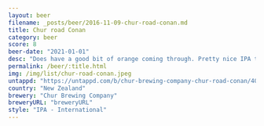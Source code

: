 ```yaml
---
layout: beer
filename: _posts/beer/2016-11-09-chur-road-conan.md
title: Chur road Conan
category: beer
score: 8
beer-date: "2021-01-01"
desc: "Does have a good bit of orange coming through. Pretty nice IPA that isn’t too heavy to have more of"
permalink: /beer/:title.html
img: /img/list/chur-road-conan.jpeg
untappd: "https://untappd.com/b/chur-brewing-company-chur-road-conan/4008278"
country: "New Zealand"
brewery: "Chur Brewing Company"
breweryURL: "breweryURL"
style: "IPA - International"
---
```

